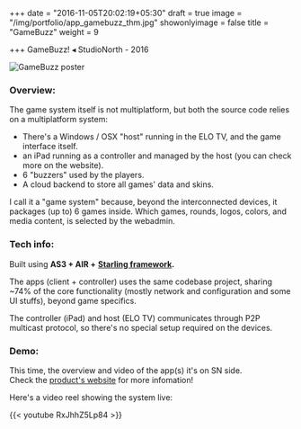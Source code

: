 +++
date = "2016-11-05T20:02:19+05:30"
draft = true
image = "/img/portfolio/app_gamebuzz_thm.jpg"
showonlyimage = false
title = "GameBuzz"
weight = 9

+++
GameBuzz! ◂ StudioNorth - 2016

<!--more-->

![GameBuzz poster](/img/portfolio/app_gamebuzz_thm.jpg "GameBuzz poster")

### Overview:

The game system itself is not multiplatform, but both the source code relies on a multiplatform system: 

* There's a Windows / OSX "host" running in the ELO TV, and the game interface itself.
* an iPad running as a controller and managed by the host (you can check more on the website).
* 6 "buzzers" used by the players.
* A cloud backend to store all games' data and skins.

I call it a "game system" because, beyond the interconnected devices, it packages (up to) 6 games inside. Which games, rounds, logos, colors,  and media content, is selected by the webadmin.

### Tech info:

Built using **AS3 + AIR +** [**Starling framework**](https://gamua.com/starling/ "Starling")**.**

The apps (client + controller) uses the same codebase project, sharing \~74% of the core functionality (mostly network and configuration and some UI stuffs), beyond game specifics.

The controller (iPad) and host (ELO TV) communicates through P2P multicast protocol, so there's no special setup required on the devices.

### Demo:

This time, the overview and video of the app(s) it's on SN side.   
Check the [product's website](https://www.studionorth.com/gamebuzz/ "GameBuzz! site") for more infomation! 

Here's a video reel showing the system live:

{{< youtube RxJhhZ5Lp84 >}}
